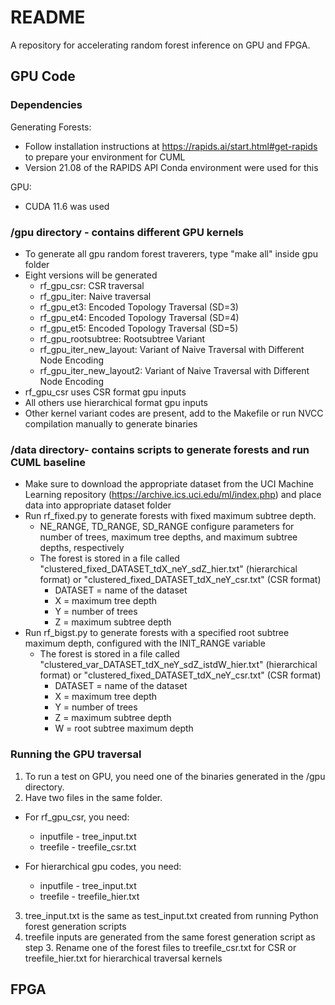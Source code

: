 # README

A repository for accelerating random forest inference on GPU and FPGA.

## GPU Code

### Dependencies
Generating Forests:
  - Follow installation instructions at https://rapids.ai/start.html#get-rapids to prepare your environment for CUML
  - Version 21.08 of the RAPIDS API Conda environment were used for this

GPU:
  - CUDA 11.6 was used

### /gpu directory  - contains different GPU kernels
- To generate all gpu random forest traverers, type "make all" inside gpu folder
- Eight versions will be generated
  - rf_gpu_csr: CSR traversal 
  - rf_gpu_iter: Naive traversal
  - rf_gpu_et3: Encoded Topology Traversal (SD=3)
  - rf_gpu_et4: Encoded Topology Traversal (SD=4)
  - rf_gpu_et5: Encoded Topology Traversal (SD=5)
  - rf_gpu_rootsubtree: Rootsubtree Variant
  - rf_gpu_iter_new_layout: Variant of Naive Traversal with Different Node Encoding
  - rf_gpu_iter_new_layout2: Variant of Naive Traversal with Different Node Encoding
- rf_gpu_csr uses CSR format gpu inputs
- All others use hierarchical format gpu inputs
- Other kernel variant codes are present, add to the Makefile or run NVCC compilation manually to generate binaries

### /data directory- contains scripts to generate forests and run CUML baseline
- Make sure to download the appropriate dataset from the UCI Machine Learning repository (https://archive.ics.uci.edu/ml/index.php) and place data into appropriate dataset folder
- Run rf_fixed.py to generate forests with fixed maximum subtree depth.
  - NE_RANGE, TD_RANGE, SD_RANGE configure parameters for number of trees, maximum tree depths, and maximum subtree depths, respectively
  - The forest is stored in a file called "clustered_fixed_DATASET_tdX_neY_sdZ_hier.txt" (hierarchical format) or "clustered_fixed_DATASET_tdX_neY_csr.txt" (CSR format)
    - DATASET = name of the dataset
    - X = maximum tree depth
    - Y = number of trees
    - Z = maximum subtree depth
- Run rf_bigst.py to generate forests with a specified root subtree maximum depth, configured with the INIT_RANGE variable
  - The forest is stored in a file called "clustered_var_DATASET_tdX_neY_sdZ_istdW_hier.txt" (hierarchical format) or "clustered_fixed_DATASET_tdX_neY_csr.txt" (CSR format)
    - DATASET = name of the dataset
    - X = maximum tree depth
    - Y = number of trees
    - Z = maximum subtree depth
    - W = root subtree maximum depth


### Running the GPU traversal
1. To run a test on GPU, you need one of the binaries generated in the /gpu directory.
2. Have two files in the same folder.
  - For rf_gpu_csr, you need:
    - inputfile - tree_input.txt
    - treefile  - treefile_csr.txt

  - For hierarchical gpu codes, you need:
    - inputfile - tree_input.txt
    - treefile  - treefile_hier.txt
3. tree_input.txt is the same as test_input.txt created from running Python forest generation scripts
4. treefile inputs are generated from the same forest generation script as step 3. Rename one of the forest files to treefile_csr.txt for CSR or treefile_hier.txt for hierarchical traversal kernels

## FPGA